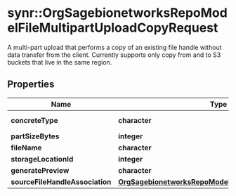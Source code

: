 # synr::OrgSagebionetworksRepoModelFileMultipartUploadCopyRequest

A multi-part upload that performs a copy of an existing file handle without data transfer from the client. Currently supports only copy from and to S3 buckets that live in the same region.

## Properties
Name | Type | Description | Notes
------------ | ------------- | ------------- | -------------
**concreteType** | **character** |  | [Enum: [org.sagebionetworks.repo.model.file.MultipartUploadCopyRequest]] 
**partSizeBytes** | **integer** |  | [optional] 
**fileName** | **character** |  | [optional] 
**storageLocationId** | **integer** |  | [optional] 
**generatePreview** | **character** |  | [optional] 
**sourceFileHandleAssociation** | [**OrgSagebionetworksRepoModelFileFileHandleAssociation**](org.sagebionetworks.repo.model.file.FileHandleAssociation.md) |  | [optional] 


